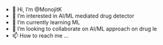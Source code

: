 - 👋 Hi, I’m @MonojitK
- 👀 I’m interested in AI/ML mediated drug detector
- 🌱 I’m currently learning ML
- 💞️ I’m looking to collaborate on AI/ML approach on drug le
- 📫 How to reach me ...

<!---
MonojitK/MonojitK is a ✨ special ✨ repository because its `README.md` (this file) appears on your GitHub profile.
You can click the Preview link to take a look at your changes.
--->
